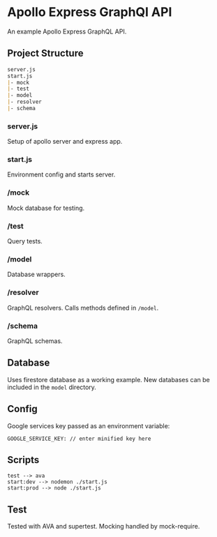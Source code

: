 # Apollo Express GraphQl API

An example Apollo Express GraphQL API.

## Project Structure

```md
server.js
start.js
|- mock
|- test
|- model
|- resolver
|- schema
```

### server.js

Setup of apollo server and express app.

### start.js

Environment config and starts server.

### /mock

Mock database for testing.

### /test

Query tests.

### /model

Database wrappers.

### /resolver

GraphQL resolvers. Calls methods defined in `/model`.

### /schema

GraphQL schemas.

## Database

Uses firestore database as a working example. New databases can be included in the `model` directory.

## Config

Google services key passed as an environment variable:

```text
GOOGLE_SERVICE_KEY: // enter minified key here
```

## Scripts

```shell
test --> ava
start:dev --> nodemon ./start.js
start:prod --> node ./start.js
```

## Test

Tested with AVA and supertest. Mocking handled by mock-require.
